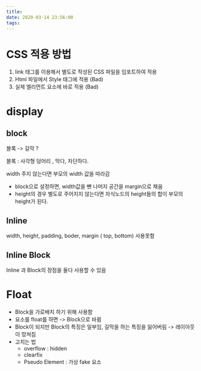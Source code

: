 ```yaml
---
title: 
date: 2020-03-14 23:56:00
tags:
---
```




# CSS 적용 방법
1. link 태그를 이용해서 별도로 작성된 CSS 파일을 임포트하여 적용
2. Html 파일에서 Style 태그에 적용 (Bad)
3. 실제 엘리먼트 요소에 바로 적용 (Bad)

# display 
## block

블록 -> 길막 ?

블록 : 사각형 덩어리 , 막다, 차단하다.

width 주지 않는다면 부모의 width 값을 따라감

* block으로 설정하면, width값을 뺸 나머지 공간을 margin으로 채움
* height의 경우 별도로 주어지지 않는다면 자식노드의 height들의 합이 부모의 height가 된다.


## Inline
width, height, padding, boder, margin ( top, bottom) 사용못함 

## Inline Block
Inline 과 Block의 장점을 둘다 사용할 수 있음




# Float
* Block을 가로배치 하기 위해 사용함
* 요소를 float를 하면 -> Block으로 바뀜
* Block이 되지만 Block의 특징은 일부임, 길막을 하는 특징을 잃어버림
-> 레이아웃이 망쳐짐
* 고치는 법
    * overflow : hidden
    * clearfix
    * Pseudo Element : 가상 fake 요소

